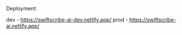 Deployment:

dev - https://swiftscribe-ai-dev.netlify.app/
prod - https://swiftscribe-ai.netlify.app/
